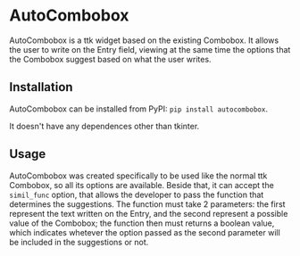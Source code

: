 # AutoCombobox

AutoCombobox is a ttk widget based on the existing Combobox. It allows the user to write on the Entry field, viewing at the same time the options that the Combobox suggest based on what the user writes.

## Installation

AutoCombobox can be installed from PyPI: `pip install autocombobox`.

It doesn't have any dependences other than tkinter.

## Usage

AutoCombobox was created specifically to be used like the normal ttk Combobox, so all its options are available.
Beside that, it can accept the `simil_func` option, that allows the developer to pass the function that determines the suggestions. The function must take 2 parameters: the first represent the text written on the Entry, and the second represent a possible value of the Combobox; the function then must returns a boolean value, which indicates whetever the option passed as the second parameter will be included in the suggestions or not.
